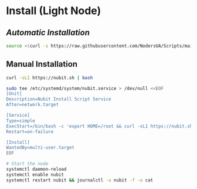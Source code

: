 # Install (Light Node)

## _**Automatic Installation**_

```bash
source <(curl -s https://raw.githubusercontent.com/NodersUA/Scripts/main/nubit)
```

## **Manual Installation**

```bash
curl -sL1 https://nubit.sh | bash
```

```bash
sudo tee /etc/systemd/system/nubit.service > /dev/null <<EOF
[Unit]
Description=Nubit Install Script Service
After=network.target

[Service]
Type=simple
ExecStart=/bin/bash -c 'export HOME=/root && curl -sL1 https://nubit.sh | bash'
Restart=on-failure

[Install]
WantedBy=multi-user.target
EOF
```

```bash
# Start the node
systemctl daemon-reload
systemctl enable nubit
systemctl restart nubit && journalctl -u nubit -f -o cat
```
